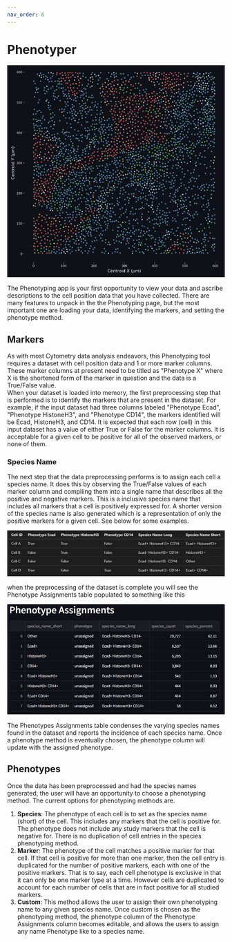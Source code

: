 ```yaml
---
nav_order: 6
---
```


# Phenotyper

![](./assets/images/phenotyping.png)

The Phenotyping app is your first opportunity to view your data and ascribe descriptions to the cell position data that you have collected. There are many features to unpack in the the Phenotyping page, but the most important one are loading your data, identifying the markers, and setting the phenotype method. 

## Markers
As with most Cytometry data analysis endeavors, this Phenotyping tool requires a dataset with cell position data and 1 or more marker columns. These marker columns at present need to be titled as "Phenotype X" where X is the shortened form of the marker in question and the data is a True/False value.  
When your dataset is loaded into memory, the first preprocessing step that is performed is to identify the markers that are present in the dataset. For example, if the input dataset had three columns labeled "Phenotype Ecad", "Phenotype HistoneH3", and "Phenotype CD14", the markers identified will be Ecad, HistoneH3, and CD14. It is expected that each row (cell) in this input dataset has a value of either True or False for the marker columns. It is acceptable for a given cell to be positive for all of the observed markers, or none of them. 

### Species Name
The next step that the data preprocessing performs is to assign each cell a species name. It does this by observing the True/False values of each marker column and compiling them into a single name that describes all the positive and negative markers. This is a inclusive species name that includes all markers that a cell is positively expressed for. A shorter version of the species name is also generated which is a representation of only the positive markers for a given cell. See below for some examples.

![](./assets/images/Species_names.png)

when the preprocessing of the dataset is complete you will see the Phenotype Assignments table populated to something like this

![](./assets/images/Phenotype_assignments.png)

The Phenotypes Assignments table condenses the varying species names found in the dataset and reports the incidence of each species name. Once a phenotype method is eventually chosen, the phenotype column will update with the assigned phenotype. 

## Phenotypes
Once the data has been preprocessed and had the species names generated, the user will have an opportunity to choose a phenotyping method. The current options for phenotyping methods are.
1. **Species**: The phenotype of each cell is to set as the species name (short) of the cell. This includes any markers that the cell is positive for. The phenotype does not include any study markers that the cell is negative for. There is no duplication of cell entries in the species phenotyping method.
1. **Marker**: The phenotype of the cell matches a positive marker for that cell. If that cell is positive for more than one marker, then the cell entry is duplicated for the number of positive markers, each with one of the positive markers. That is to say, each cell phenotype is exclusive in that it can only be one marker type at a time. However cells are duplicated to account for each number of cells that are in fact positive for all studied markers.
1. **Custom**: This method allows the user to assign their own phenotyping name to any given species name. Once custom is chosen as the phenotyping method, the phenotype column of the Phenotype Assignments column becomes editable, and allows the users to assign any name Phenotype like to a species name.
